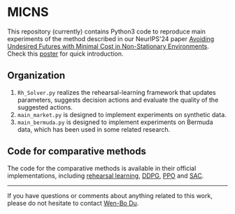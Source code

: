 # MICNS

This repository (currently) contains Python3 code to reproduce main experiments of the method described in our NeurIPS'24 paper [Avoiding Undesired Futures with Minimal Cost in Non-Stationary Environments](https://www.lamda.nju.edu.cn/duwb/to%20appear.txt). Check this [poster](https://www.lamda.nju.edu.cn/duwb/to%20appear.txt) for quick introduction.


##  Organization
1. `Rh_Solver.py` realizes the rehearsal-learning framework that updates parameters, suggests decision actions and evaluate the quality of the suggested actions.
2. `main_market.py` is designed to implement experiments on synthetic data.
3. `main_bermuda.py` is designed to implement experiments on Bermuda data, which has been used in some related research.


## Code for comparative methods
The code for the comparative methods is available in their official implementations, including [rehearsal learning](https://www.lamda.nju.edu.cn/qint/publication/NIPS23_rehearsal/code.zip), [DDPG](https://github.com/ghliu/pytorch-ddpg), [PPO](https://github.com/nikhilbarhate99/PPO-PyTorch) and [SAC](https://github.com/pranz24/pytorch-soft-actor-critic).

---------------

If you have questions or comments about anything related to this work, please do not hesitate to contact [Wen-Bo Du](http://www.lamda.nju.edu.cn/duwb/).